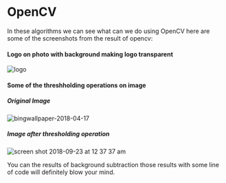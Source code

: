 # OpenCV
In these algorithms we can see what can we do using OpenCV
here are some of the screenshots from the result of opencv:
#### Logo on photo with background making logo transparent
![logo](https://user-images.githubusercontent.com/35501699/45920857-3e22ba00-bec8-11e8-8f1a-cd795144065c.png)

#### Some of the threshholding operations on image
   ##### Original Image
   ![bingwallpaper-2018-04-17](https://user-images.githubusercontent.com/35501699/45920934-18e27b80-bec9-11e8-98fb-86e99d79af31.jpg)

   ##### Image after thresholding operation
   ![screen shot 2018-09-23 at 12 37 37 am](https://user-images.githubusercontent.com/35501699/45920941-39123a80-bec9-11e8-8f15-ce76159bb6c2.png)

You can the results of background subtraction those results with some line of code will definitely blow your mind.
